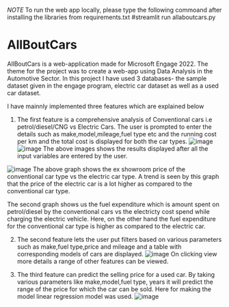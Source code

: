 *NOTE*
To run the web app locally, please type the following commoand after installing the libraries from requirements.txt
#streamlit run allaboutcars.py 

# AllBoutCars

AllBoutCars is a web-application made for Microsoft Engage 2022. The theme for the project was to create a web-app using Data Analysis in the Automotive Sector.
In this project I have used 3 databases- the sample dataset given in the engage program, electric car dataset as well as a used car dataset.

I have mainnly implemented three features which are explained below 

1) The first feature is a comprehensive analysis of Conventional cars i.e petrol/diesel/CNG vs Electric Cars. The user is prompted to enter the details such as make,model,mileage,fuel type etc and the running cost per km and the total cost is displayed for both the car types.
![image](https://user-images.githubusercontent.com/78296720/170887965-1a0ae142-8878-41d0-b47e-cb5256616980.png)
![image](https://user-images.githubusercontent.com/78296720/170887977-ebbf911e-79a9-463f-8ee7-0a827d21e7a9.png)
The above images shows the results displayed after all the input variables are entered by the user.

![image](https://user-images.githubusercontent.com/78296720/170888043-aebb3530-5420-4802-99a0-2b313a175bc4.png)
The above graph shows the ex showroom price of the conventional car type vs the electric car type. A trend is seen by this graph that the price of the electric car is a lot higher as compared to the conventional car type.

The second graph shows us the fuel expenditure which is amount spent on petrol/diesel by the conventional cars vs the electricty cost spend while charging the electric vehicle. Here, on the other hand the fuel expenditure for the conventional car type is higher as compared to the electric car.



2) The second feature lets the user put filters based on various parameters such as make,fuel type,price and mileage and a table with corresponding models of cars are displayed.
![image](https://user-images.githubusercontent.com/78296720/170888212-df999f13-8097-433f-b7d3-3f513e20cc56.png)
On clicking view more details a range of other features can be viewed.


3) The third feature can predict the selling price for a used car. By taking various parameters like make,model,fuel type, years it will predict the range of the price for which the car can be sold. Here for making the model linear regression model was used. 
![image](https://user-images.githubusercontent.com/78296720/170888299-9829c825-ad62-46f5-b01c-22ed5cee32bb.png)
